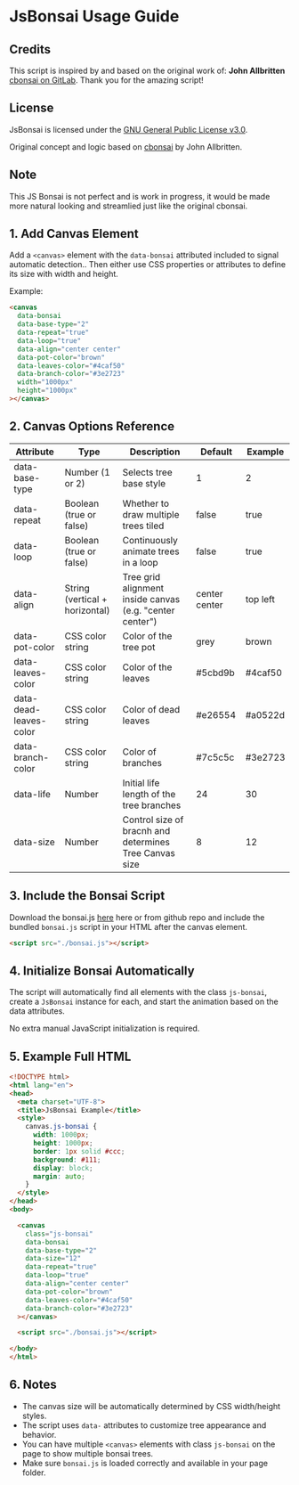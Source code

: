 JsBonsai Usage Guide
====================

## Credits

This script is inspired by and based on the original work of: **John Allbritten** [cbonsai on GitLab](https://gitlab.com/jallbrit/cbonsai). Thank you for the amazing script!

## License

JsBonsai is licensed under the [GNU General Public License v3.0](https://www.gnu.org/licenses/gpl-3.0.html).

Original concept and logic based on [cbonsai](https://gitlab.com/jallbrit/cbonsai) by John Allbritten.

## Note

This JS Bonsai is not perfect and is work in progress, it would be made more natural looking and streamlied just like the original cbonsai.


1\. Add Canvas Element
----------------------

Add a `<canvas>` element with the `data-bonsai` attributed included to signal automatic detection.. Then either use CSS properties or attributes to define its size with width and height.

Example:

```html
<canvas
  data-bonsai
  data-base-type="2"
  data-repeat="true"
  data-loop="true"
  data-align="center center"
  data-pot-color="brown"
  data-leaves-color="#4caf50"
  data-branch-color="#3e2723"
  width="1000px"
  height="1000px"
></canvas>
```

2\. Canvas Options Reference
----------------------------
| Attribute              | Type                           | Description                                              | Default       | Example  |
|------------------------|--------------------------------|----------------------------------------------------------|---------------|----------|
| data-base-type         | Number (1 or 2)                | Selects tree base style                                  | 1             | 2        |
| data-repeat            | Boolean (true or false)        | Whether to draw multiple trees tiled                     | false         | true     |
| data-loop              | Boolean (true or false)        | Continuously animate trees in a loop                     | false         | true     |
| data-align             | String (vertical + horizontal) | Tree grid alignment inside canvas (e.g. "center center") | center center | top left |
| data-pot-color         | CSS color string               | Color of the tree pot                                    | grey          | brown    |
| data-leaves-color      | CSS color string               | Color of the leaves                                      | #5cbd9b       | #4caf50  |
| data-dead-leaves-color | CSS color string               | Color of dead leaves                                     | #e26554       | #a0522d  |
| data-branch-color      | CSS color string               | Color of branches                                        | #7c5c5c       | #3e2723  |
| data-life              | Number                         | Initial life length of the tree branches                 | 24            | 30       |
| data-size        | Number                         | Control size of bracnh and determines Tree Canvas size                    | 8             | 12        |


3\. Include the Bonsai Script
-----------------------------

Download the bonsai.js [here](https://raw.githubusercontent.com/devmadhava/jsbonsai/main/bonsai.js) here or from github repo and include the bundled `bonsai.js` script in your HTML after the canvas element.

```html
<script src="./bonsai.js"></script>
```

4\. Initialize Bonsai Automatically
-----------------------------------

The script will automatically find all elements with the class `js-bonsai`, create a `JsBonsai` instance for each, and start the animation based on the data attributes.

No extra manual JavaScript initialization is required.

5\. Example Full HTML
---------------------
```html
<!DOCTYPE html>
<html lang="en">
<head>
  <meta charset="UTF-8">
  <title>JsBonsai Example</title>
  <style>
    canvas.js-bonsai {
      width: 1000px;
      height: 1000px;
      border: 1px solid #ccc;
      background: #111;
      display: block;
      margin: auto;
    }
  </style>
</head>
<body>

  <canvas
    class="js-bonsai"
    data-bonsai
    data-base-type="2"
    data-size="12"
    data-repeat="true"
    data-loop="true"
    data-align="center center"
    data-pot-color="brown"
    data-leaves-color="#4caf50"
    data-branch-color="#3e2723"
  ></canvas>

  <script src="./bonsai.js"></script>

</body>
</html>
```
    

6\. Notes
---------

*   The canvas size will be automatically determined by CSS width/height styles.
*   The script uses `data-` attributes to customize tree appearance and behavior.
*   You can have multiple `<canvas>` elements with class `js-bonsai` on the page to show multiple bonsai trees.
*   Make sure `bonsai.js` is loaded correctly and available in your page folder.